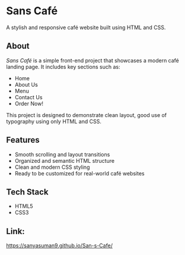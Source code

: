 # Sans Café

A stylish and responsive café website built using HTML and CSS.

## About

*Sans Café* is a simple front-end project that showcases a modern café landing page. It includes key sections such as:

- Home
- About Us
- Menu 
- Contact Us
- Order Now!

This project is designed to demonstrate clean layout, good use of typography using only HTML and CSS.

## Features

- Smooth scrolling and layout transitions
- Organized and semantic HTML structure
- Clean and modern CSS styling
- Ready to be customized for real-world café websites

## Tech Stack

- HTML5
- CSS3

## Link:
https://sanyasuman9.github.io/San-s-Cafe/
